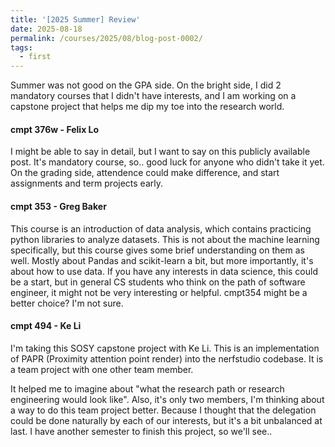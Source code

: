 ```yaml
---
title: '[2025 Summer] Review'
date: 2025-08-18
permalink: /courses/2025/08/blog-post-0002/
tags:
  - first
---
```


Summer was not good on the GPA side. On the bright side, I did 2 mandatory courses that I didn't have interests,
and I am working on a capstone project that helps me dip my toe into the research world.

#### cmpt 376w - Felix Lo
I might be able to say in detail, but I want to say on this publicly available post.
It's mandatory course, so.. good luck for anyone who didn't take it yet.
On the grading side, attendence could make difference, and start assignments and term projects early.

#### cmpt 353 - Greg Baker
This course is an introduction of data analysis, which contains practicing python libraries to analyze datasets.
This is not about the machine learning specifically, but this course gives some brief understanding on them as well.
Mostly about Pandas and scikit-learn a bit, but more importantly, it's about how to use data.
If you have any interests in data science, this could be a start, 
but in general CS students who think on the path of software engineer, it might not be very interesting or helpful.
cmpt354 might be a better choice? I'm not sure.

#### cmpt 494 - Ke Li
I'm taking this SOSY capstone project with Ke Li. 
This is an implementation of PAPR (Proximity attention point render) into the nerfstudio codebase.
It is a team project with one other team member.

It helped me to imagine about "what the research path or research engineering would look like".
Also, it's only two members, I'm thinking about a way to do this team project better.
Because I thought that the delegation could be done naturally by each of our interests,
but it's a bit unbalanced at last. I have another semester to finish this project, so we'll see..